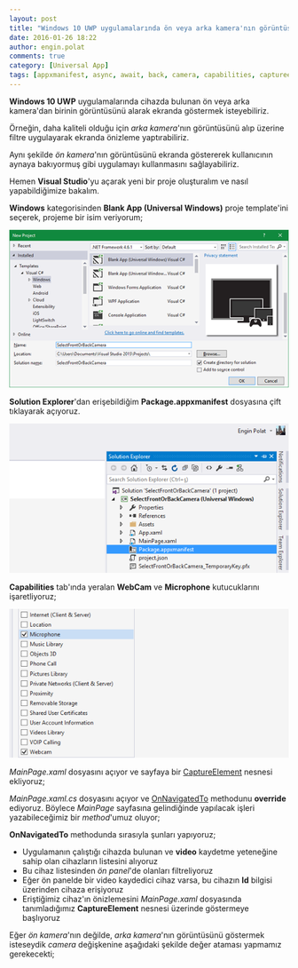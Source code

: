 ```yaml
---
layout: post
title: "Windows 10 UWP uygulamalarında ön veya arka kamera'nın görüntüsünü almak"
date: 2016-01-26 18:22
author: engin.polat
comments: true
category: [Universal App]
tags: [appxmanifest, async, await, back, camera, capabilities, captureelement, deviceclass, deviceinformation, enclosurelocation, front, grid, mainpage, mediacapture, mediacaptureinitializationsettings, method, microphone, onnavigatedto, override, package, panel, solution explorer, template, uwp, visual studio, webcam, windows10, xaml]
---
```

**Windows 10 UWP** uygulamalarında cihazda bulunan ön veya arka kamera'dan birinin görüntüsünü alarak ekranda göstermek isteyebiliriz.

Örneğin, daha kaliteli olduğu için *arka kamera*'nın görüntüsünü alıp üzerine filtre uygulayarak ekranda önizleme yaptırabiliriz.

Aynı şekilde *ön kamera*'nın görüntüsünü ekranda göstererek kullanıcının aynaya bakıyormuş gibi uygulamayı kullanmasını sağlayabiliriz.

Hemen **Visual Studio**'yu açarak yeni bir proje oluşturalım ve nasıl yapabildiğimize bakalım.

**Windows** kategorisinden **Blank App (Universal Windows)** proje template'ini seçerek, projeme bir isim veriyorum;

![2-00](/assets/uploads/2016/01/2-00.png)

**Solution Explorer**'dan erişebildiğim **Package.appxmanifest** dosyasına çift tıklayarak açıyoruz.

![2-01](/assets/uploads/2016/01/2-01.png)

**Capabilities** tab'ında yeralan **WebCam** ve **Microphone** kutucuklarını işaretliyoruz;

![2-02](/assets/uploads/2016/01/2-02.png)

*MainPage.xaml* dosyasını açıyor ve sayfaya bir <a href="https://msdn.microsoft.com/library/windows.ui.xaml.controls.captureelement" target="_blank">CaptureElement</a> nesnesi ekliyoruz;

<script src="https://gist.github.com/polatengin/647b7a895e8b0f06daa4a37935d45c78.js?file=MainPage.xaml"></script>

*MainPage.xaml.cs* dosyasını açıyor ve <a href="https://msdn.microsoft.com/library/windows.ui.xaml.controls.page.onnavigatedto" target="_blank">OnNavigatedTo</a> methodunu **override** ediyoruz. Böylece *MainPage* sayfasına gelindiğinde yapılacak işleri yazabileceğimiz bir *method*'umuz oluyor;

<script src="https://gist.github.com/polatengin/647b7a895e8b0f06daa4a37935d45c78.js?file=MainPage-xaml.cs"></script>

**OnNavigatedTo** methodunda sırasıyla şunları yapıyoruz;



*   Uygulamanın çalıştığı cihazda bulunan ve **video** kaydetme yeteneğine sahip olan cihazların listesini alıyoruz
*   Bu cihaz listesinden *ön panel*'de olanları filtreliyoruz
*   Eğer ön panelde bir video kaydedici cihaz varsa, bu cihazın **Id** bilgisi üzerinden cihaza erişiyoruz
*   Eriştiğimiz cihaz'ın önizlemesini *MainPage.xaml* dosyasında tanımladığımız **CaptureElement** nesnesi üzerinde göstermeye başlıyoruz

Eğer *ön kamera*'nın değilde, *arka kamera*'nın görüntüsünü göstermek isteseydik *camera* değişkenine aşağıdaki şekilde değer ataması yapmamız gerekecekti;

<script src="https://gist.github.com/polatengin/647b7a895e8b0f06daa4a37935d45c78.js?file=MainPage-CameraVariable-xaml.cs
"></script>

